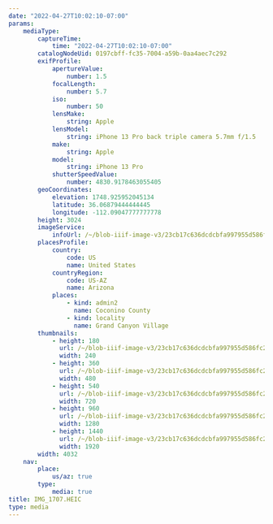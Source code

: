 ```yaml
---
date: "2022-04-27T10:02:10-07:00"
params:
    mediaType:
        captureTime:
            time: "2022-04-27T10:02:10-07:00"
        catalogNodeUid: 0197cbff-fc35-7004-a59b-0aa4aec7c292
        exifProfile:
            apertureValue:
                number: 1.5
            focalLength:
                number: 5.7
            iso:
                number: 50
            lensMake:
                string: Apple
            lensModel:
                string: iPhone 13 Pro back triple camera 5.7mm f/1.5
            make:
                string: Apple
            model:
                string: iPhone 13 Pro
            shutterSpeedValue:
                number: 4830.9178463055405
        geoCoordinates:
            elevation: 1748.925952045134
            latitude: 36.06879444444445
            longitude: -112.09047777777778
        height: 3024
        imageService:
            infoUrl: /~/blob-iiif-image-v3/23cb17c636dcdcbfa997955d586fc29ec62d300a927fbe125a5894b3731c73fc/info.json
        placesProfile:
            country:
                code: US
                name: United States
            countryRegion:
                code: US-AZ
                name: Arizona
            places:
                - kind: admin2
                  name: Coconino County
                - kind: locality
                  name: Grand Canyon Village
        thumbnails:
            - height: 180
              url: /~/blob-iiif-image-v3/23cb17c636dcdcbfa997955d586fc29ec62d300a927fbe125a5894b3731c73fc/full/240%2C180/0/default.jpg
              width: 240
            - height: 360
              url: /~/blob-iiif-image-v3/23cb17c636dcdcbfa997955d586fc29ec62d300a927fbe125a5894b3731c73fc/full/480%2C360/0/default.jpg
              width: 480
            - height: 540
              url: /~/blob-iiif-image-v3/23cb17c636dcdcbfa997955d586fc29ec62d300a927fbe125a5894b3731c73fc/full/720%2C540/0/default.jpg
              width: 720
            - height: 960
              url: /~/blob-iiif-image-v3/23cb17c636dcdcbfa997955d586fc29ec62d300a927fbe125a5894b3731c73fc/full/1280%2C960/0/default.jpg
              width: 1280
            - height: 1440
              url: /~/blob-iiif-image-v3/23cb17c636dcdcbfa997955d586fc29ec62d300a927fbe125a5894b3731c73fc/full/1920%2C1440/0/default.jpg
              width: 1920
        width: 4032
    nav:
        place:
            us/az: true
        type:
            media: true
title: IMG_1707.HEIC
type: media
---
```

